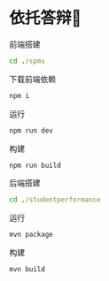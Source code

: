# 依托答辩💩

前端搭建

```cmd
cd ./spms
```

下载前端依赖

```cmd
npm i
```

运行

```cmd
npm run dev
```

构建

```cmd
npm run build
```





后端搭建

```cmd
cd ./studentperformance
```

运行

```cmd
mvn package
```

构建

```cmd
mvn build
```

